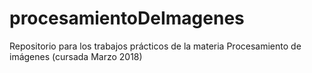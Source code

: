 # procesamientoDeImagenes
Repositorio para los trabajos prácticos de la materia Procesamiento de imágenes (cursada Marzo 2018)
